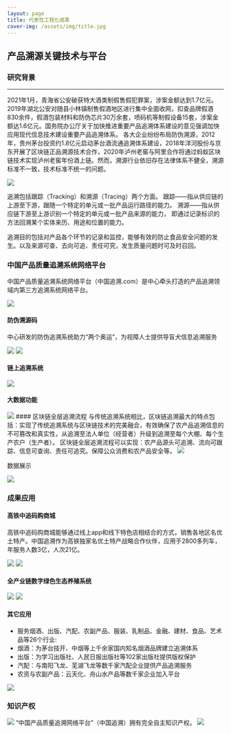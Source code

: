```yaml
---
layout: page
title: 代表性工程化成果
cover-img: /assets/img/title.jpg
---
```

<!--
 * @Author: Conghao Wong
 * @Date: 2023-03-08 19:13:03
 * @LastEditors: shuoye
 * @LastEditTime: 2023-03-11 22:06:24
 * @Description: file content
 * @Github: https://cocoon2wong.github.io
 * Copyright 2023 Conghao Wong, All Rights Reserved.
-->

## 产品溯源关键技术与平台
### 研究背景
---

2021年1月，青海省公安破获特大酒类制假售假犯罪案，涉案金额达到1.7亿元。2019年湖北公安对随县小林镇制售假酒地区进行集中全面收网，扣查品牌假酒830余件，假酒包装材料和防伪芯片30万余套，喷码机等制假设备15套，涉案金额达1.6亿元。国务院办公厅关于加快推进重要产品追溯体系建设的意见强调加快应用现代信息技术建设重要产品追溯体系。
各大企业纷纷布局防伪溯源，2012年，贵州茅台投资约1.8亿元启动茅台酒流通追溯体系建设，2018年洋河股份与京东开展了区块链正品溯源技术合作，2020年泸州老窖与阿里合作将通过蚂蚁区块链技术实现泸州老窖年份酒上链。然而，溯源行业依旧存在法律体系不健全，溯源标准不一致，技术标准不统一的问题。

<img src="/assets/img/industry/6/image001.png">


追溯包括跟踪（Tracking）和溯源（Tracing）两个方面。
跟踪——指从供应链的上游至下游，跟随一个特定的单元或一批产品运行路径的能力。
溯源——指从供应链下游至上游识别一个特定的单元或一批产品来源的能力， 即通过记录标识的方法回溯某个实体来历、用途和位置的能力。

追溯目的包括对产品各个环节的记录和监控，能够有效的防止食品安全问题的发生。以及来源可查、去向可追、责任可究，发生质量问题时可及时召回。

### 中国产品质量追溯系统网络平台
中国产品质量追溯系统网络平台（中国追溯.com）是中心牵头打造的产品追溯领域内第三方追溯系统网络平台。

<img src="/assets/img/industry/6/image002.png">

#### 防伪溯源码
中心研发的防伪追溯系统助力“两个奥运”，为视障人士提供导盲犬信息追溯服务
 
<img src="/assets/img/industry/6/image003.png">
<img src="/assets/img/industry/6/image004.png">

#### 链上追溯系统

<img src="/assets/img/industry/6/image005.png">

#### 大数据功能
 
<img src="/assets/img/industry/6/image006.png">
#### 区块链全层追溯流程
与传统追溯系统相比，区块链追溯最大的特点包括：实现了传统追溯系统与区块链技术的完美融合，有效确保了农产品追溯信息的不可篡改和真实性，从追溯至法人单位（经营者）升级到追溯至每个大棚、每个生产农户（生产者）。
区块链全层追溯流程可以实现：农产品源头可追溯、流向可跟踪、信息可查询、责任可追究。保障公众消费和农产品安全等。
 
<img src="/assets/img/industry/6/image007.jpg">

数据展示
 
<img src="/assets/img/industry/6/image008.jpg">

### 成果应用
#### 高铁中追码购商城
高铁中追码购商城能够通过线上app和线下特色店相结合的方式，销售各地区名优土特产。中国追溯作为高铁独家名优土特产战略合作伙伴，应用于2800多列车，年服务人数3亿，人次21亿。
  
<img src="/assets/img/industry/6/image009.jpg">
<img src="/assets/img/industry/6/image010.jpg">

#### 全产业链数字绿色生态养殖系统
 
 <img src="/assets/img/industry/6/image011.jpg">
 <img src="/assets/img/industry/6/image012.jpg">

#### 其它应用

- 服务烟酒、出版、汽配、农副产品、服装、乳制品、金融、建材、食品、艺术品等26个行业:
- 烟酒：为茅台技开、中烟等上千余家国内知名烟酒品牌建立追溯体系
- 出版：为学习出版社、人民日报出版社等102家出版社提供版权保护
- 汽配：与南阳飞龙、芜湖飞龙等数千家汽配企业提供产品追溯服务
- 农资与农副产品：云天化、舟山水产品等数千家企业加入平台

 <img src="/assets/img/industry/6/image013.png">

### 知识产权
 <img src="/assets/img/industry/6/image014.jpg">
   “中国产品质量追溯网络平台”（中国追溯）拥有完全自主知识产权。

   
<img src="/assets/img/industry/6/image015.jpg">



